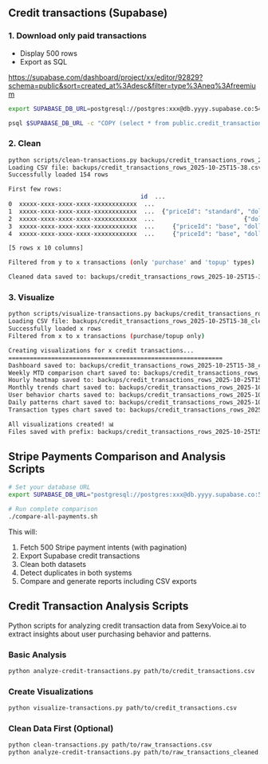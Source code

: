 ## Credit transactions (Supabase)

### 1. Download only paid transactions

- Display 500 rows
- Export as SQL

<https://supabase.com/dashboard/project/xx/editor/92829?schema=public&sort=created_at%3Adesc&filter=type%3Aneq%3Afreemium>

```bash
export SUPABASE_DB_URL=postgresql://postgres:xxx@db.yyyy.supabase.co:5432/postgres
```

```bash
psql $SUPABASE_DB_URL -c "COPY (select * from public.credit_transactions order by credit_transactions.id asc nulls last) TO STDOUT WITH CSV HEADER DELIMITER ',';" > credit_transactions_rows.csv
```

### 2. Clean

```bash
python scripts/clean-transactions.py backups/credit_transactions_rows_2025-10-25T15-38.csv
Loading CSV file: backups/credit_transactions_rows_2025-10-25T15-38.csv
Successfully loaded 154 rows

First few rows:
                                     id  ...                                    metadata
0  xxxxx-xxxx-xxxx-xxxx-xxxxxxxxxxxx  ...                                         NaN
1  xxxxx-xxxx-xxxx-xxxx-xxxxxxxxxxxx  ...  {"priceId": "standard", "dollarAmount": 5}
2  xxxxx-xxxx-xxxx-xxxx-xxxxxxxxxxxx  ...                         {"dollarAmount": 5}
3  xxxxx-xxxx-xxxx-xxxx-xxxxxxxxxxxx  ...     {"priceId": "base", "dollarAmount": 10}
4  xxxxx-xxxx-xxxx-xxxx-xxxxxxxxxxxx  ...     {"priceId": "base", "dollarAmount": 10}

[5 rows x 10 columns]

Filtered from y to x transactions (only 'purchase' and 'topup' types)

Cleaned data saved to: backups/credit_transactions_rows_2025-10-25T15-38_cleaned.csv
```

### 3. Visualize

```bash
python scripts/visualize-transactions.py backups/credit_transactions_rows_2025-10-25T15-38_cleaned.csv
Loading CSV file: backups/credit_transactions_rows_2025-10-25T15-38_cleaned.csv
Successfully loaded x rows
Filtered from x to x transactions (purchase/topup only)

Creating visualizations for x credit transactions...
============================================================
Dashboard saved to: backups/credit_transactions_rows_2025-10-25T15-38_cleaned_dashboard.png
Weekly MTD comparison chart saved to: backups/credit_transactions_rows_2025-10-25T15-38_cleaned_weekly_mtd_comparison.png
Hourly heatmap saved to: backups/credit_transactions_rows_2025-10-25T15-38_cleaned_hourly_heatmap.png
Monthly trends chart saved to: backups/credit_transactions_rows_2025-10-25T15-38_cleaned_monthly_trends.png
User behavior charts saved to: backups/credit_transactions_rows_2025-10-25T15-38_cleaned_user_behavior.png
Daily patterns chart saved to: backups/credit_transactions_rows_2025-10-25T15-38_cleaned_daily_patterns.png
Transaction types chart saved to: backups/credit_transactions_rows_2025-10-25T15-38_cleaned_transaction_types.png

All visualizations created! 📊
Files saved with prefix: backups/credit_transactions_rows_2025-10-25T15-38_cleaned_
```

## Stripe Payments Comparison and Analysis Scripts

```bash
# Set your database URL
export SUPABASE_DB_URL="postgresql://postgres:xxx@db.yyyy.supabase.co:5432/postgres"

# Run complete comparison
./compare-all-payments.sh
```

This will:
1. Fetch 500 Stripe payment intents (with pagination)
2. Export Supabase credit transactions
3. Clean both datasets
4. Detect duplicates in both systems
5. Compare and generate reports including CSV exports


## Credit Transaction Analysis Scripts

Python scripts for analyzing credit transaction data from SexyVoice.ai to extract insights about user purchasing behavior and patterns.

### Basic Analysis
```bash
python analyze-credit-transactions.py path/to/credit_transactions.csv
```

### Create Visualizations
```bash
python visualize-transactions.py path/to/credit_transactions.csv
```

### Clean Data First (Optional)
```bash
python clean-transactions.py path/to/raw_transactions.csv
python analyze-credit-transactions.py path/to/raw_transactions_cleaned.csv
```
